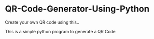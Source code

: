 # QR-Code-Generator-Using-Python
Create your own QR code using this..

This is a simple python program to generate a QR Code

